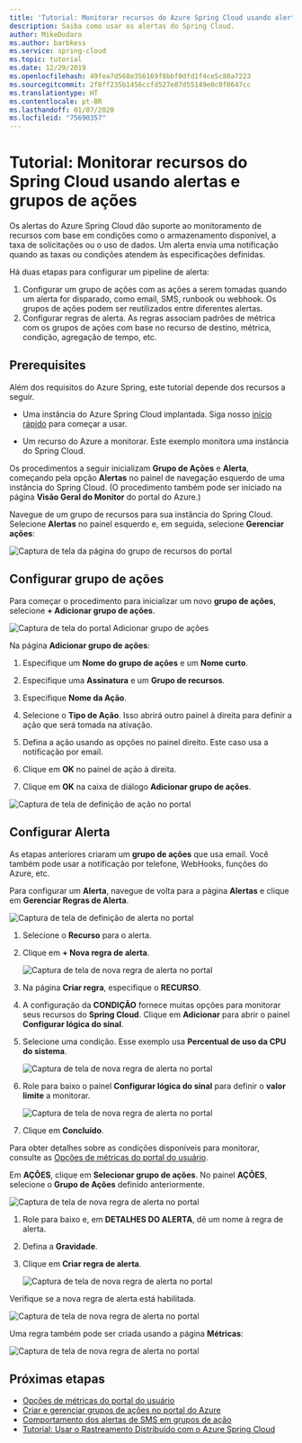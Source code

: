 ```yaml
---
title: 'Tutorial: Monitorar recursos do Azure Spring Cloud usando alertas e grupos de ações | Microsoft Docs'
description: Saiba como usar os alertas do Spring Cloud.
author: MikeDodaro
ms.author: barbkess
ms.service: spring-cloud
ms.topic: tutorial
ms.date: 12/29/2019
ms.openlocfilehash: 49fea7d568e356169f8bbf0dfd1f4ce5c80a7223
ms.sourcegitcommit: 2f8ff235b1456ccfd527e07d55149e0c0f0647cc
ms.translationtype: HT
ms.contentlocale: pt-BR
ms.lasthandoff: 01/07/2020
ms.locfileid: "75690357"
---
```

# <a name="tutorial-monitor-spring-cloud-resources-using-alerts-and-action-groups"></a>Tutorial: Monitorar recursos do Spring Cloud usando alertas e grupos de ações

Os alertas do Azure Spring Cloud dão suporte ao monitoramento de recursos com base em condições como o armazenamento disponível, a taxa de solicitações ou o uso de dados. Um alerta envia uma notificação quando as taxas ou condições atendem às especificações definidas.

Há duas etapas para configurar um pipeline de alerta: 
1. Configurar um grupo de ações com as ações a serem tomadas quando um alerta for disparado, como email, SMS, runbook ou webhook. Os grupos de ações podem ser reutilizados entre diferentes alertas.
2. Configurar regras de alerta. As regras associam padrões de métrica com os grupos de ações com base no recurso de destino, métrica, condição, agregação de tempo, etc.

## <a name="prerequisites"></a>Prerequisites
Além dos requisitos do Azure Spring, este tutorial depende dos recursos a seguir.

* Uma instância do Azure Spring Cloud implantada.  Siga nosso [início rápido](spring-cloud-quickstart-launch-app-cli.md) para começar a usar.

* Um recurso do Azure a monitorar. Este exemplo monitora uma instância do Spring Cloud.
 
Os procedimentos a seguir inicializam **Grupo de Ações** e **Alerta**, começando pela opção **Alertas** no painel de navegação esquerdo de uma instância do Spring Cloud. (O procedimento também pode ser iniciado na página **Visão Geral do Monitor** do portal do Azure.) 

Navegue de um grupo de recursos para sua instância do Spring Cloud. Selecione **Alertas** no painel esquerdo e, em seguida, selecione **Gerenciar ações**:

![Captura de tela da página do grupo de recursos do portal](media/alerts-action-groups/action-1-a.png)

## <a name="set-up-action-group"></a>Configurar grupo de ações

Para começar o procedimento para inicializar um novo **grupo de ações**, selecione **+ Adicionar grupo de ações**.

![Captura de tela do portal Adicionar grupo de ações](media/alerts-action-groups/action-1.png)

Na página **Adicionar grupo de ações**:

 1. Especifique um **Nome do grupo de ações** e um **Nome curto**.

 1. Especifique uma **Assinatura** e um **Grupo de recursos**.

 1. Especifique **Nome da Ação**.

 1. Selecione o **Tipo de Ação**.  Isso abrirá outro painel à direita para definir a ação que será tomada na ativação.

 1. Defina a ação usando as opções no painel direito.  Este caso usa a notificação por email.

 1. Clique em **OK** no painel de ação à direita.

 1. Clique em **OK** na caixa de diálogo **Adicionar grupo de ações**. 

  ![Captura de tela de definição de ação no portal](media/alerts-action-groups/action-2.png)

## <a name="set-up-alert"></a>Configurar Alerta 

As etapas anteriores criaram um **grupo de ações** que usa email. Você também pode usar a notificação por telefone, WebHooks, funções do Azure, etc.  

Para configurar um **Alerta**, navegue de volta para a página **Alertas** e clique em **Gerenciar Regras de Alerta**.

  ![Captura de tela de definição de alerta no portal](media/alerts-action-groups/alerts-2.png)

1. Selecione o **Recurso** para o alerta.

1. Clique em **+ Nova regra de alerta**.

   ![Captura de tela de nova regra de alerta no portal](media/alerts-action-groups/alerts-3.png)

1. Na página **Criar regra**, especifique o **RECURSO**.

1. A configuração da **CONDIÇÃO** fornece muitas opções para monitorar seus recursos do **Spring Cloud**.  Clique em **Adicionar** para abrir o painel **Configurar lógica do sinal**.

1. Selecione uma condição. Esse exemplo usa **Percentual de uso da CPU do sistema**.

   ![Captura de tela de nova regra de alerta no portal](media/alerts-action-groups/alerts-3-1.png)

1. Role para baixo o painel **Configurar lógica do sinal** para definir o **valor limite** a monitorar.

   ![Captura de tela de nova regra de alerta no portal](media/alerts-action-groups/alerts-3-2.png)

1. Clique em **Concluído**.

Para obter detalhes sobre as condições disponíveis para monitorar, consulte as [Opções de métricas do portal do usuário](https://docs.microsoft.com/azure/spring-cloud/spring-cloud-concept-metrics#user-portal-metrics-options).

 Em **AÇÕES**, clique em **Selecionar grupo de ações**. No painel **AÇÕES**, selecione o **Grupo de Ações** definido anteriormente.

   ![Captura de tela de nova regra de alerta no portal](media/alerts-action-groups/alerts-3-3.png) 

1. Role para baixo e, em **DETALHES DO ALERTA**, dê um nome à regra de alerta.

1. Defina a **Gravidade**.

1. Clique em **Criar regra de alerta**.

   ![Captura de tela de nova regra de alerta no portal](media/alerts-action-groups/alerts-3-4.png)

Verifique se a nova regra de alerta está habilitada.

   ![Captura de tela de nova regra de alerta no portal](media/alerts-action-groups/alerts-4.png)

Uma regra também pode ser criada usando a página **Métricas**:

   ![Captura de tela de nova regra de alerta no portal](media/alerts-action-groups/alerts-5.png)

## <a name="next-steps"></a>Próximas etapas
* [Opções de métricas do portal do usuário](https://docs.microsoft.com/azure/spring-cloud/spring-cloud-concept-metrics#user-portal-metrics-options)
* [Criar e gerenciar grupos de ações no portal do Azure](https://docs.microsoft.com/azure/azure-monitor/platform/action-groups)
* [Comportamento dos alertas de SMS em grupos de ação](https://docs.microsoft.com/azure/azure-monitor/platform/alerts-sms-behavior)
* [Tutorial: Usar o Rastreamento Distribuído com o Azure Spring Cloud](https://docs.microsoft.com/azure/spring-cloud/spring-cloud-tutorial-distributed-tracing)
